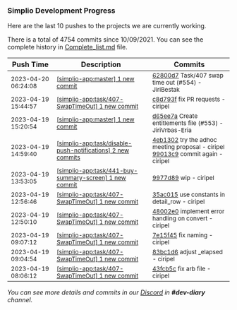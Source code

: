 
### Simplio Development Progress

Here are the last 10 pushes to the projects we are currently working.

There is a total of 4754 commits since 10/09/2021. You can see the complete history in
 [Complete_list.md](Complete_list.md) file.

| Push Time | Description | Commits |
| --- | --- | --- |
| <sub>2023-04-20 06:24:08</sub> | <sub>[[simplio-app:master] 1 new commit](https://github.com/SimplioOfficial/simplio-app/commit/62800d78b425803469e9399f22248037366f2288)</sub> | <sub>[62800d7](https://github.com/SimplioOfficial/simplio-app/commit/62800d78b425803469e9399f22248037366f2288) Task/407 swap time out (#554) - JiriBestak</sub> |
| <sub>2023-04-19 15:44:57</sub> | <sub>[[simplio-app:task/407\-SwapTimeOut] 1 new commit](https://github.com/SimplioOfficial/simplio-app/commit/c8d793f5415740e9cde4c693045edc42c15e9304)</sub> | <sub>[c8d793f](https://github.com/SimplioOfficial/simplio-app/commit/c8d793f5415740e9cde4c693045edc42c15e9304) fix PR requests - ciripel</sub> |
| <sub>2023-04-19 15:20:54</sub> | <sub>[[simplio-app:master] 1 new commit](https://github.com/SimplioOfficial/simplio-app/commit/d65ee7a8acd8c5a2d74915fc3edd3795210087fb)</sub> | <sub>[d65ee7a](https://github.com/SimplioOfficial/simplio-app/commit/d65ee7a8acd8c5a2d74915fc3edd3795210087fb) Create entitlements file (#553) - JiriVrbas\-Eria</sub> |
| <sub>2023-04-19 14:59:40</sub> | <sub>[[simplio-app:task/disable\-push\-notifications] 2 new commits](https://github.com/SimplioOfficial/simplio-app/compare/ab64e395e6db...99013c940605)</sub> | <sub>[4eb1302](https://github.com/SimplioOfficial/simplio-app/commit/4eb1302d4541586a12c750c36e94db11d4581b1f) try the adhoc meeting proposal - ciripel<br>[99013c9](https://github.com/SimplioOfficial/simplio-app/commit/99013c94060508ffc11300f091fefa0085f47c14) commit again - ciripel</sub> |
| <sub>2023-04-19 13:53:05</sub> | <sub>[[simplio-app:task/441\-buy\-summary\-screen] 1 new commit](https://github.com/SimplioOfficial/simplio-app/commit/9977d8946e4718c199cd49d924122a131691ea66)</sub> | <sub>[9977d89](https://github.com/SimplioOfficial/simplio-app/commit/9977d8946e4718c199cd49d924122a131691ea66) wip - ciripel</sub> |
| <sub>2023-04-19 12:56:46</sub> | <sub>[[simplio-app:task/407\-SwapTimeOut] 1 new commit](https://github.com/SimplioOfficial/simplio-app/commit/35ac0157fcccae618209acf52cabfa79c58487c2)</sub> | <sub>[35ac015](https://github.com/SimplioOfficial/simplio-app/commit/35ac0157fcccae618209acf52cabfa79c58487c2) use constants in detail_row - ciripel</sub> |
| <sub>2023-04-19 12:50:10</sub> | <sub>[[simplio-app:task/407\-SwapTimeOut] 1 new commit](https://github.com/SimplioOfficial/simplio-app/commit/48002e0ffe050191ff0ede3d0a38feec24580fe9)</sub> | <sub>[48002e0](https://github.com/SimplioOfficial/simplio-app/commit/48002e0ffe050191ff0ede3d0a38feec24580fe9) implement error handling on convert - ciripel</sub> |
| <sub>2023-04-19 09:07:12</sub> | <sub>[[simplio-app:task/407\-SwapTimeOut] 1 new commit](https://github.com/SimplioOfficial/simplio-app/commit/7e15f45f92692932c7348d16a0d739470f3c4878)</sub> | <sub>[7e15f45](https://github.com/SimplioOfficial/simplio-app/commit/7e15f45f92692932c7348d16a0d739470f3c4878) fix naming - ciripel</sub> |
| <sub>2023-04-19 09:04:54</sub> | <sub>[[simplio-app:task/407\-SwapTimeOut] 1 new commit](https://github.com/SimplioOfficial/simplio-app/commit/83bc1d6f02a06c63e08b7da1c1b3b11706da0095)</sub> | <sub>[83bc1d6](https://github.com/SimplioOfficial/simplio-app/commit/83bc1d6f02a06c63e08b7da1c1b3b11706da0095) adjust _elapsed - ciripel</sub> |
| <sub>2023-04-19 08:06:12</sub> | <sub>[[simplio-app:task/407\-SwapTimeOut] 1 new commit](https://github.com/SimplioOfficial/simplio-app/commit/43fcb5c5dd5039d6eb3e135ea8333b05718089ae)</sub> | <sub>[43fcb5c](https://github.com/SimplioOfficial/simplio-app/commit/43fcb5c5dd5039d6eb3e135ea8333b05718089ae) fix arb file - ciripel</sub> |

_You can see more details and commits in our [Discord](https://discord.gg/aKhjuwZmdP) in **#dev-diary** channel._
